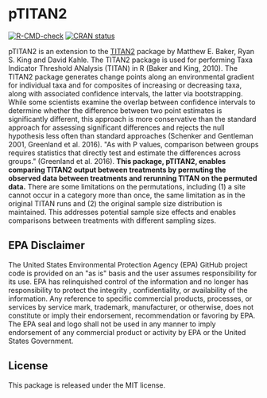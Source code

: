 # pTITAN2

[![R-CMD-check](https://github.com/sfigary/pTITAN2/actions/workflows/check-full.yaml/badge.svg)](https://github.com/sfigary/pTITAN2/actions/workflows/check-full.yaml)
[![CRAN status](https://www.r-pkg.org/badges/version/pTITAN2)](https://CRAN.R-project.org/package=pTITAN2)


pTITAN2 is an extension to the
[TITAN2](https://CRAN.R-project.org/package=TITAN2) package by Matthew E. Baker,
Ryan S. King and David Kahle. The TITAN2 package is used for performing Taxa
Indicator Threshold ANalysis (TITAN) in R (Baker and King, 2010). The TITAN2 package
generates change points along an environmental gradient for individual taxa and for
composites of increasing or decreasing taxa, along with associated confidence intervals,
the latter via bootstrapping.  While some scientists examine the overlap between
confidence intervals to determine whether the difference between two point estimates
is significantly different, this approach is more conservative than the standard
approach for assessing significant differences and rejects the null hypothesis
less often than standard approaches (Schenker and Gentleman 2001, Greenland et al. 2016).
"As with P values, comparison between groups requires statistics that directly test and
estimate the differences across groups." (Greenland et al. 2016). __This package,
pTITAN2, enables comparing TITAN2 output between treatments by permuting
the observed data between treatments and rerunning TITAN on the permuted
data.__ There are some limitations on the permutations, including (1) a site
cannot occur in a category more than once, the same limitation as in the original
TITAN runs and (2) the original sample size distribution is maintained. This
addresses potential sample size effects and enables comparisons between
treatments with different sampling sizes.


## EPA Disclaimer

The United States Environmental Protection Agency (EPA) GitHub project code is
provided on an "as is" basis and the user assumes responsibility for its use.
EPA has relinquished control of the information and no longer has responsibility
to protect the integrity , confidentiality, or availability of the information.
Any reference to specific commercial products, processes, or services by service
mark, trademark, manufacturer, or otherwise, does not constitute or imply their
endorsement, recommendation or favoring by EPA.  The EPA seal and logo shall not
be used in any manner to imply endorsement of any commercial product or activity
by EPA or the United States Government.

## License
This package is released under the MIT license.
